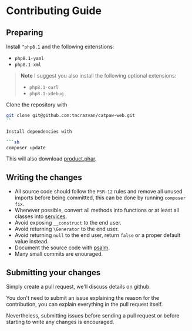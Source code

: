 # Contributing Guide

## Preparing

Install `^php8.1` and the following extenstions:
- `php8.1-yaml`
- `php8.1-xml`

> **Note** I suggest you also install the following optional extensions:
> - `php8.1-curl`
> - `php8.1-xdebug`


Clone the repository with 
```sh
git clone git@github.com:tncrazvan/catpaw-web.git
``

Install dependencies with

```sh
composer update
```

This will also download [product.phar](https://github.com/tncrazvan/catpaw-dev-tools/releases).


## Writing the changes

- All source code should follow the `PSR-12` rules and remove all unused 
  imports before being committed, this can be done by running `composer fix`.
- Whenever possible, convert all methods into functions or at least 
  all classes into [services](https://github.com/tncrazvan/catpaw-core/blob/master/docs/13.Services.md).
- Avoid exposing `__construct` to the end user.
- Avoid returning `\Generator` to the end user.
- Avoid returning `null` to the end user, return `false` or a proper default value instead.
- Document the source code with [psalm](https://psalm.dev).
- Many small commits are enouraged.

## Submitting your changes

Simply create a pull request, we'll discuss details on github.

You don't need to submit an issue explaining the reason for the contribution, you can explain everything in the pull request itself.

Nevertheless, submitting issues before sending a pull request or before starting to write any changes is encouraged.

